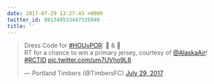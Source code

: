 ```yaml
---
date: 2017-07-29 13:27:43 +0000
twitter_id: 891349533447335940
title: ''
---
```


<blockquote class="twitter-tweet"><p lang="en" dir="ltr">Dress Code for <a href="https://twitter.com/hashtag/HOUvPOR?src=hash&amp;ref_src=twsrc%5Etfw">#HOUvPOR</a>: 💚 &amp; 💛<br>RT for a chance to win a primary jersey, courtesy of <a href="https://twitter.com/AlaskaAir?ref_src=twsrc%5Etfw">@AlaskaAir</a>! <a href="https://twitter.com/hashtag/RCTID?src=hash&amp;ref_src=twsrc%5Etfw">#RCTID</a> <a href="https://t.co/um7UVho9L8">pic.twitter.com/um7UVho9L8</a></p>&mdash; Portland Timbers (@TimbersFC) <a href="https://twitter.com/TimbersFC/status/891342852395069440?ref_src=twsrc%5Etfw">July 29, 2017</a></blockquote>
<script async src="https://platform.twitter.com/widgets.js" charset="utf-8"></script>
